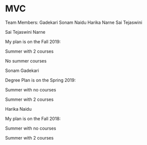 # MVC

Team Members:
Gadekari Sonam
Naidu Harika
Narne Sai Tejaswini


<p>Sai Tejaswini Narne  </p>
<p>My plan is on the Fall 2019: </p>
<p>Summer with 2 courses</p>
<p>No summer courses</p>
<p>Sonam Gadekari</p>
<p>Degree Plan is on the Spring 2019:</p>
<p>Summer with no courses</p>
<p>Summer with 2 courses<p>
<p>Harika Naidu</p>
<p>My plan is on the Fall 2018:</p>
<p>Summer with no courses</p>
<p>Summer with 2 courses</p>


